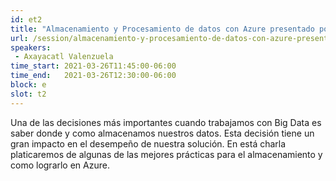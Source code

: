 ```yaml
---
id: et2
title: "Almacenamiento y Procesamiento de datos con Azure presentado por Microsoft"
url: /session/almacenamiento-y-procesamiento-de-datos-con-azure-presentado-por-microsoft/
speakers:
 - Axayacatl Valenzuela
time_start: 2021-03-26T11:45:00-06:00
time_end:   2021-03-26T12:30:00-06:00
block: e
slot: t2
---
```


Una de las decisiones más importantes cuando trabajamos con Big Data es saber donde y como almacenamos nuestros datos. Esta decisión tiene un gran impacto en el desempeño de nuestra solución. En está charla platicaremos de algunas de las mejores prácticas para el almacenamiento y como lograrlo en Azure.